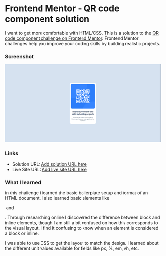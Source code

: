 # Frontend Mentor - QR code component solution

I want to get more comfortable with HTML/CSS. This is a solution to the [QR code component challenge on Frontend Mentor](https://www.frontendmentor.io/challenges/qr-code-component-iux_sIO_H). Frontend Mentor challenges help you improve your coding skills by building realistic projects.

### Screenshot

![](./solution.jpg)

### Links

- Solution URL: [Add solution URL here](https://github.com/jmcintosh24/qr-code-component)
- Live Site URL: [Add live site URL here](https://jmcintosh24.github.io/qr-code-component/)

### What I learned

In this challenge I learned the basic boilerplate setup and format of an HTML document. I also learned basic elements like <div> <img> <h1-h6> and <p>. Through researching online I discovered the difference between block and inline elements, though I am still a bit confused on how this corresponds to the visual layout. I find it confusing to know when an element is considered a block or inline.

I was able to use CSS to get the layout to match the design. I learned about the different unit values available for fields like px, %, em, vh, etc.
